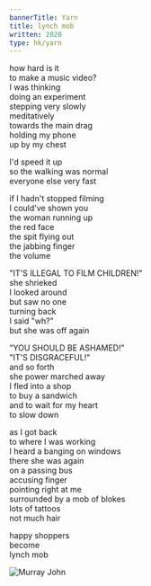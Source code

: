 ```yaml
---
bannerTitle: Yarn
title: lynch mob
written: 2020
type: hk/yarn
---
```


how hard is it  
to make a music video?  
I was thinking  
doing an experiment  
stepping very slowly  
meditatively  
towards the main drag  
holding my phone  
up by my chest


I'd speed it up  
so the walking was normal  
everyone else very fast


if I hadn't stopped filming  
I could've shown you  
the woman running up  
the red face  
the spit flying out  
the jabbing finger  
the volume


"IT'S ILLEGAL TO FILM CHILDREN!"  
she shrieked  
I looked around  
but saw no one  
turning back  
I said "wh?"  
but she was off again


"YOU SHOULD BE ASHAMED!"  
"IT'S DISGRACEFUL!"  
and so forth  
she power marched away  
I fled into a shop  
to buy a sandwich  
and to wait for my heart   
to slow down


as I got back  
to where I was working  
I heard a banging on windows  
there she was again  
on a passing bus  
accusing finger  
pointing right at me  
surrounded by a mob of blokes  
lots of tattoos  
not much hair


happy shoppers  
become  
lynch mob

![Murray John](/images/bucket/murrayJohn.jpg "Murray John building, Swindon")
